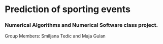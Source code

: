 # Prediction of sporting events

### Numerical Algorithms and Numerical Software class project. 

Group Members: Smiljana Tedic and Maja Gulan
